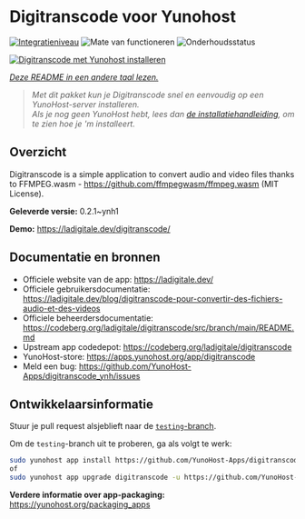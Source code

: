 <!--
NB: Deze README is automatisch gegenereerd door <https://github.com/YunoHost/apps/tree/master/tools/readme_generator>
Hij mag NIET handmatig aangepast worden.
-->

# Digitranscode voor Yunohost

[![Integratieniveau](https://apps.yunohost.org/badge/integration/digitranscode)](https://ci-apps.yunohost.org/ci/apps/digitranscode/)
![Mate van functioneren](https://apps.yunohost.org/badge/state/digitranscode)
![Onderhoudsstatus](https://apps.yunohost.org/badge/maintained/digitranscode)

[![Digitranscode met Yunohost installeren](https://install-app.yunohost.org/install-with-yunohost.svg)](https://install-app.yunohost.org/?app=digitranscode)

*[Deze README in een andere taal lezen.](./ALL_README.md)*

> *Met dit pakket kun je Digitranscode snel en eenvoudig op een YunoHost-server installeren.*  
> *Als je nog geen YunoHost hebt, lees dan [de installatiehandleiding](https://yunohost.org/install), om te zien hoe je 'm installeert.*

## Overzicht

Digitranscode is a simple application to convert audio and video files thanks to FFMPEG.wasm - https://github.com/ffmpegwasm/ffmpeg.wasm (MIT License).


**Geleverde versie:** 0.2.1~ynh1

**Demo:** <https://ladigitale.dev/digitranscode/>
## Documentatie en bronnen

- Officiele website van de app: <https://ladigitale.dev/>
- Officiele gebruikersdocumentatie: <https://ladigitale.dev/blog/digitranscode-pour-convertir-des-fichiers-audio-et-des-videos>
- Officiele beheerdersdocumentatie: <https://codeberg.org/ladigitale/digitranscode/src/branch/main/README.md>
- Upstream app codedepot: <https://codeberg.org/ladigitale/digitranscode>
- YunoHost-store: <https://apps.yunohost.org/app/digitranscode>
- Meld een bug: <https://github.com/YunoHost-Apps/digitranscode_ynh/issues>

## Ontwikkelaarsinformatie

Stuur je pull request alsjeblieft naar de [`testing`-branch](https://github.com/YunoHost-Apps/digitranscode_ynh/tree/testing).

Om de `testing`-branch uit te proberen, ga als volgt te werk:

```bash
sudo yunohost app install https://github.com/YunoHost-Apps/digitranscode_ynh/tree/testing --debug
of
sudo yunohost app upgrade digitranscode -u https://github.com/YunoHost-Apps/digitranscode_ynh/tree/testing --debug
```

**Verdere informatie over app-packaging:** <https://yunohost.org/packaging_apps>
